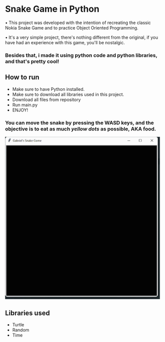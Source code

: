 # Snake Game in Python

• This project was developed with the intention of recreating the classic Nokia Snake Game and to practice Object Oriented Programming. 

• It's a very simple project, there's nothing different from the original, if you have had an experience with this game, you'll be nostalgic.


### Besides that, i made it using python code and python libraries, and that's pretty cool!

## How to run

* Make sure to have Python installed.
* Make sure to download all libraries used in this project.
* Download all files from repository
* Run main.py
* ENJOY!

### You can move the snake by pressing the WASD keys, and the objective is to eat as much *yellow dots* as possible, AKA food.

<center>
    <img src="gameplay.gif">
</center>

## Libraries used

* Turtle
* Random
* Time


